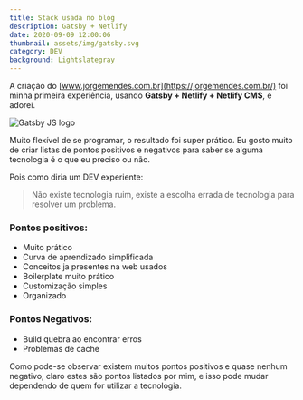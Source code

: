 ```yaml
---
title: Stack usada no blog
description: Gatsby + Netlify
date: 2020-09-09 12:00:06
thumbnail: assets/img/gatsby.svg
category: DEV
background: Lightslategray
---
```

A criação do [www.jorgemendes.com.br](https://jorgemendes.com.br/) foi minha primeira experiência, usando **Gatsby + Netlify + Netlify CMS**, e adorei. 

![Gatsby JS logo](assets/img/gatsby.svg "Gatsby JS")

Muito flexível de se programar, o resultado foi super prático. Eu gosto muito de criar listas de pontos positivos e negativos para saber se alguma tecnologia é o que eu preciso ou não.

Pois como diria um DEV experiente:

> Não existe tecnologia ruim, existe a escolha errada de tecnologia para resolver um problema. 



### Pontos positivos:

* Muito prático
* Curva de aprendizado simplificada
* Conceitos ja presentes na web usados
* Boilerplate muito prático
* Customização simples
* Organizado



### Pontos Negativos:

* Build quebra ao encontrar erros
* Problemas de cache



Como pode-se observar existem muitos pontos positivos e quase nenhum negativo, claro estes são pontos listados por mim, e isso pode mudar dependendo de quem for utilizar a tecnologia.
